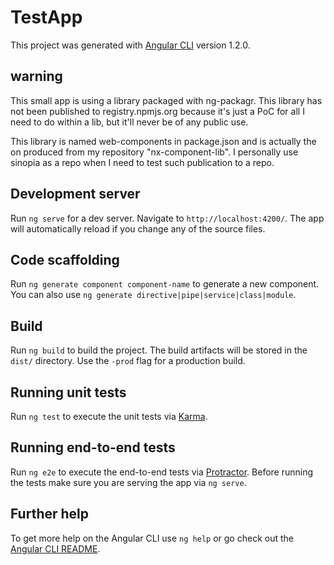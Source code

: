 # TestApp

This project was generated with [Angular CLI](https://github.com/angular/angular-cli) version 1.2.0.

## warning

This small app is using a library packaged with ng-packagr. This library has not been published to registry.npmjs.org 
because it's just a PoC for all I need to do within a lib, but it'll never be of any public use.

This library is named web-components in package.json and is actually the on produced from my repository 
"nx-component-lib". I personally use sinopia as a repo when I need to test such publication to a repo.

## Development server

Run `ng serve` for a dev server. Navigate to `http://localhost:4200/`. The app will automatically reload if you change any of the source files.

## Code scaffolding

Run `ng generate component component-name` to generate a new component. You can also use `ng generate directive|pipe|service|class|module`.

## Build

Run `ng build` to build the project. The build artifacts will be stored in the `dist/` directory. Use the `-prod` flag for a production build.

## Running unit tests

Run `ng test` to execute the unit tests via [Karma](https://karma-runner.github.io).

## Running end-to-end tests

Run `ng e2e` to execute the end-to-end tests via [Protractor](http://www.protractortest.org/).
Before running the tests make sure you are serving the app via `ng serve`.

## Further help

To get more help on the Angular CLI use `ng help` or go check out the [Angular CLI README](https://github.com/angular/angular-cli/blob/master/README.md).
